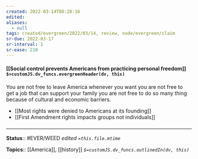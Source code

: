 ```yaml
---
created: 2022-03-14T08:28:16 
edited: 
aliases:
  - null
tags: created/evergreen/2022/03/14, review, node/evergreen/claim
sr-due: 2022-03-17
sr-interval: 1
sr-ease: 210
---
```


#### [[Social control prevents Americans from practicing personal freedom]] `$=customJS.dv_funcs.evergreenHeader(dv, this)`

You are not free to leave America whenever you want you are not free to get a job that can support your family you are not free to do so many thing because of cultural and economic barriers.

- [[Most rights were denied to Americans at its founding]]
- [[First Amendment rights impacts groups not individuals]]
### <hr class="footnote"/>

**Status**:: #EVER/WEED 
*edited `=this.file.mtime`*

**Topics**:: [[America]], [[history]]
*`$=customJS.dv_funcs.outlinedIn(dv, this)`*
